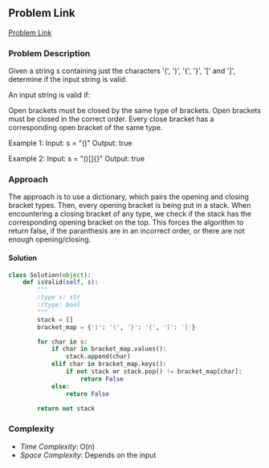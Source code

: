 ## Problem Link

[Problem Link](https://leetcode.com/problems/valid-parentheses/)

### Problem Description

Given a string s containing just the characters '(', ')', '{', '}', '[' and ']', determine if the input string is valid.

An input string is valid if:

Open brackets must be closed by the same type of brackets.
Open brackets must be closed in the correct order.
Every close bracket has a corresponding open bracket of the same type.
 

Example 1:
Input: s = "()"
Output: true


Example 2:
Input: s = "()[]{}"
Output: true

### Approach

The approach is to use a dictionary, which pairs the opening and closing bracket types. 
Then, every opening bracket is being put in a stack.
When encountering a closing bracket of any type, we check if the stack has the corresponding opening bracket on the top.
This forces the algorithm to return false, if the paranthesis are in an incorrect order, or there are not enough opening/closing.

#### Solution

```py
class Solution(object):
    def isValid(self, s):
        """
        :type s: str
        :rtype: bool
        """
        stack = []
        bracket_map = {')': '(', '}': '{', ']': '['}

        for char in s:
            if char in bracket_map.values():
                stack.append(char)
            elif char in bracket_map.keys():
                if not stack or stack.pop() != bracket_map[char]:
                    return False
            else:
                return False

        return not stack


```

### Complexity
- _Time Complexity_: O(n)
- _Space Complexity_: Depends on the input
